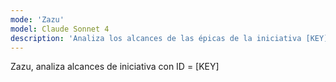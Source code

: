 ```yaml
---
mode: 'Zazu'
model: Claude Sonnet 4
description: 'Analiza los alcances de las épicas de la iniciativa [KEY]'
---
```

Zazu, analiza alcances de iniciativa con ID = [KEY]
